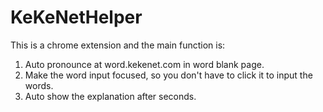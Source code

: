 # KeKeNetHelper
This is a chrome extension and the main function is:
1. Auto pronounce at word.kekenet.com in word blank page.
2. Make the word input focused, so you don't have to click it to input the words.
3. Auto show the explanation after seconds.
